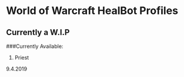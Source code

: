 # World of Warcraft HealBot Profiles
## Currently a W.I.P

###Currently Available:
1. Priest

9.4.2019
